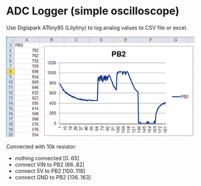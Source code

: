 # ADC Logger (simple oscilloscope)

Use Digispark ATtiny85 (Lilytiny) to log analog values to CSV file or excel.

![excel](DigiKeyboardAdcLog.png)

Connected with 10k resistor:

* nothing connected [0..65]
* connect VIN to PB2 [66..82]
* connect 5V to PB2 [100..118]
* connect GND to PB2 [136..163]

